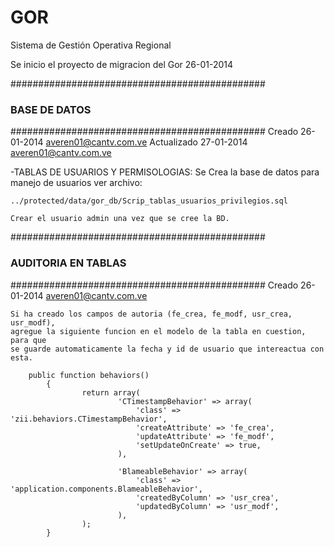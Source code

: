 GOR
===

Sistema de Gestión Operativa Regional

Se inicio el proyecto de migracion del Gor 26-01-2014


##############################################
###         BASE DE DATOS 
##############################################
 Creado 26-01-2014 averen01@cantv.com.ve
 Actualizado 27-01-2014 averen01@cantv.com.ve

-TABLAS DE USUARIOS Y PERMISOLOGIAS:
    Se Crea la base de datos para manejo de usuarios ver archivo:
    
    ../protected/data/gor_db/Scrip_tablas_usuarios_privilegios.sql

    Crear el usuario admin una vez que se cree la BD.



##############################################
###         AUDITORIA EN TABLAS
##############################################
Creado 26-01-2014 averen01@cantv.com.ve

    Si ha creado los campos de autoria (fe_crea, fe_modf, usr_crea, usr_modf), 
    agregue la siguiente funcion en el modelo de la tabla en cuestion, para que
    se guarde automaticamente la fecha y id de usuario que intereactua con esta.

        public function behaviors()
            {
                    return array(
                            'CTimestampBehavior' => array(
                                'class' => 'zii.behaviors.CTimestampBehavior',
                                'createAttribute' => 'fe_crea',
                                'updateAttribute' => 'fe_modf',
                                'setUpdateOnCreate' => true,
                            ),

                            'BlameableBehavior' => array(
                                'class' => 'application.components.BlameableBehavior',
                                'createdByColumn' => 'usr_crea',
                                'updatedByColumn' => 'usr_modf',
                            ),
                    );
            }


